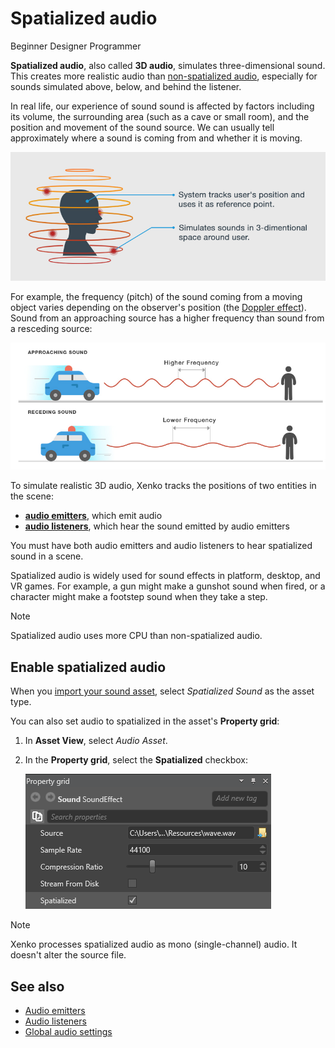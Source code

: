 # Spatialized audio

<span class="label label-doc-level">Beginner</span>
<span class="label label-doc-audience">Designer</span>
<span class="label label-doc-audience">Programmer</span>

**Spatialized audio**, also called **3D audio**, simulates three-dimensional sound. This creates more realistic audio than [non-spatialized audio](non-spatialized-audio.md), especially for sounds simulated above, below, and behind the listener. 

In real life, our experience of sound sound is affected by factors including its volume, the surrounding area (such as a cave or small room), and the position and movement of the sound source. We can usually tell approximately where a sound is coming from and whether it is moving.

![Spatialized audio](media/audio-index-spatialized-audio.png) 

For example, the frequency (pitch) of the sound coming from a moving object varies depending on the observer's position (the [Doppler effect](https://en.wikipedia.org/wiki/Doppler_effect)). Sound from an approaching source has a higher frequency than sound from a resceding source:

![Doppler effect](media/audio-index-play-audio-doppler-effect.png)

To simulate realistic 3D audio, Xenko tracks the positions of two entities in the scene:

* **[audio emitters](audio-emitters.md)**, which emit audio
* **[audio listeners](audio-listeners.md)**, which hear the sound emitted by audio emitters

You must have both audio emitters and audio listeners to hear spatialized sound in a scene.

Spatialized audio is widely used for sound effects in platform, desktop, and VR games. For example, a gun might make a gunshot sound when fired, or a character might make a footstep sound when they take a step.

> [!Note] 
Spatialized audio uses more CPU than non-spatialized audio.

## Enable spatialized audio
When you [import your sound asset](import-audio-as-a-sound-asset.md), select _Spatialized Sound_ as the asset type.

You can also set audio to spatialized in the asset's **Property grid**:

1. In **Asset View**, select _Audio Asset_.

2. In the **Property grid**, select the **Spatialized** checkbox: 

    ![Select spatialized sound](media/audio-asset-properties-property-grid-spatialized-sound.png)

> [!Note] 
Xenko processes spatialized audio as mono (single-channel) audio. It doesn't alter the source file.

## See also
* [Audio emitters](audio-emitters.md)
* [Audio listeners](audio-listeners.md)
* [Global audio settings](global-audio-settings.md)